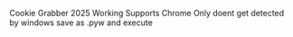 Cookie Grabber 2025 Working
    Supports Chrome Only
doent get detected by windows
save as .pyw and execute
